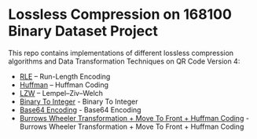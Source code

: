 # Lossless Compression on 168100 Binary Dataset Project

This repo contains implementations of different lossless compression algorithms and Data Transformation Techniques on QR Code Version 4:

- [RLE](https://github.com/FatoumattaConteh/LosslessAndDataTransformationAlgorithms/tree/main/RunLengthEncoding) – Run-Length Encoding
- [Huffman](https://github.com/FatoumattaConteh/LosslessAndDataTransformationAlgorithms/tree/main/HuffmanCoding) – Huffman Coding
- [LZW](https://github.com/FatoumattaConteh/LosslessAndDataTransformationAlgorithms/tree/main/LWZ) – Lempel–Ziv–Welch
- [Binary To Integer](https://github.com/FatoumattaConteh/LosslessAndDataTransformationAlgorithms/tree/main/BinaryToInteger) - Binary To Integer
- [Base64 Encoding](https://github.com/FatoumattaConteh/LosslessAndDataTransformationAlgorithms/tree/main/Base64Encoding) - Base64 Encoding
- [Burrows Wheeler Transformation + Move To Front + Huffman Coding](https://github.com/FatoumattaConteh/LosslessAndDataTransformationAlgorithms/tree/main/BWT_MTF_HuffmanCoding) - Burrows Wheeler Transformation + Move To Front + Huffman Coding
